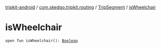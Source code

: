[tripkit-android](../../index.md) / [com.skedgo.tripkit.routing](../index.md) / [TripSegment](index.md) / [isWheelchair](./is-wheelchair.md)

# isWheelchair

`open fun isWheelchair(): `[`Boolean`](https://kotlinlang.org/api/latest/jvm/stdlib/kotlin/-boolean/index.html)